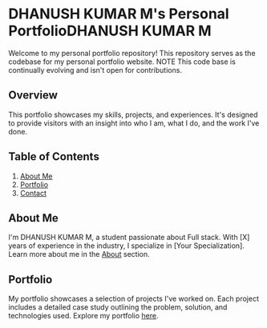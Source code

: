 # DHANUSH KUMAR M's Personal PortfolioDHANUSH KUMAR M

Welcome to my personal portfolio repository! This repository serves as the codebase for my personal portfolio website.
NOTE 
This code base is continually evolving and isn't open for contributions.

## Overview

This portfolio showcases my skills, projects, and experiences. It's designed to provide visitors with an insight into who I am, what I do, and the work I've done.

## Table of Contents

1. [About Me](#about-me)
2. [Portfolio](#portfolio)
3. [Contact](#contact)

## About Me

I'm DHANUSH KUMAR M, a student passionate about Full stack. With [X] years of experience in the industry, I specialize in [Your Specialization]. Learn more about me in the [About](about.md) section.

## Portfolio

My portfolio showcases a selection of projects I've worked on. Each project includes a detailed case study outlining the problem, solution, and technologies used. Explore my portfolio [here](portfolio.md).

